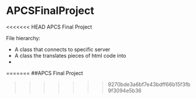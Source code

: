 APCSFinalProject
================

<<<<<<< HEAD
APCS Final Project

File hierarchy:
* A class that connects to specific server
* A class the translates pieces of html code into 
*
=======
##APCS Final Project
>>>>>>> 9270bde3a6bf7e43bdff66b15f3fb9f3094e5b36

